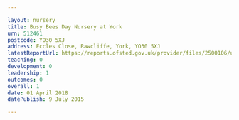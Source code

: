 ```yaml
---

layout: nursery
title: Busy Bees Day Nursery at York
urn: 512461
postcode: YO30 5XJ
address: Eccles Close, Rawcliffe, York, YO30 5XJ
latestReportUrl: https://reports.ofsted.gov.uk/provider/files/2500106/urn/512461.pdf
teaching: 0
development: 0
leadership: 1
outcomes: 0
overall: 1
date: 01 April 2018 
datePublish: 9 July 2015

---
```

